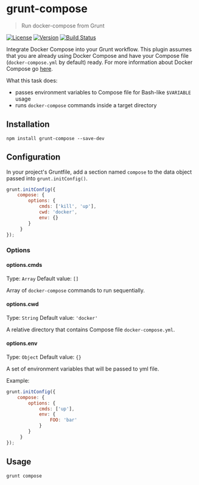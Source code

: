 # grunt-compose

> Run docker-compose from Grunt

[![License][license-image]][license-url]
[![Version][version-image]][version-url]
[![Build Status][build-image]][build-url]

Integrate Docker Compose into your Grunt workflow. This plugin assumes that you
are already using Docker Compose and have your Compose file (`docker-compose.yml`
by default) ready. For more information about Docker Compose go [here](https://docs.docker.com/compose/).

What this task does:
 * passes environment variables to Compose file for Bash-like `$VARIABLE` usage
 * runs `docker-compose` commands inside a target directory

## Installation
```shell
npm install grunt-compose --save-dev
```

## Configuration

In your project's Gruntfile, add a section named `compose` to the data object
passed into `grunt.initConfig()`.

```js
grunt.initConfig({
    compose: {
        options: {
            cmds: ['kill', 'up'],
            cwd: 'docker',
            env: {}
        }
     }
});
```

### Options

#### options.cmds
Type: `Array`
Default value: `[]`

Array of `docker-compose` commands to run sequentially.

#### options.cwd
Type: `String`
Default value: `'docker'`

A relative directory that contains Compose file `docker-compose.yml`.

#### options.env
Type: `Object`
Default value: `{}`

A set of environment variables that will be passed to yml file.

Example:

```js
grunt.initConfig({
    compose: {
        options: {
            cmds: ['up'],
            env: {
                FOO: 'bar'
            }
        }
     }
});
```

## Usage
```shell
grunt compose
```

[license-image]:          http://img.shields.io/badge/license-MIT-blue.svg?style=flat
[license-url]:            LICENSE-MIT

[version-image]:          http://img.shields.io/npm/v/grunt-compose.svg?style=flat
[version-url]:            https://npmjs.org/package/grunt-compose

[build-image]:            http://img.shields.io/travis/miloss/grunt-compose.svg?style=flat
[build-url]:              http://travis-ci.org/miloss/grunt-compose
